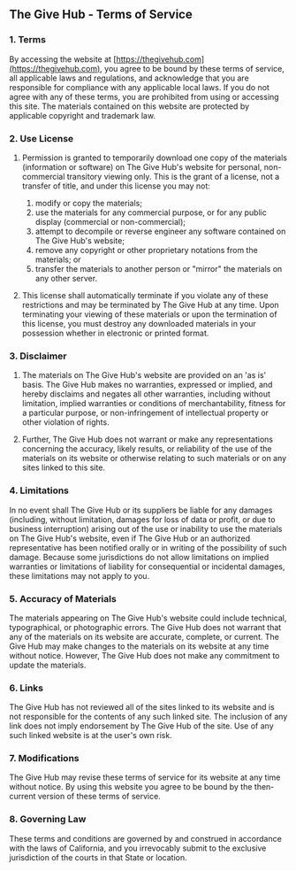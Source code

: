 ## The Give Hub - Terms of Service

### 1. Terms
By accessing the website at [https://thegivehub.com](https://thegivehub.com), you agree to be bound by these terms of service, all applicable laws and regulations, and acknowledge that you are responsible for compliance with any applicable local laws. If you do not agree with any of these terms, you are prohibited from using or accessing this site. The materials contained on this website are protected by applicable copyright and trademark law.

### 2. Use License
1. Permission is granted to temporarily download one copy of the materials (information or software) on The Give Hub's website for personal, non-commercial transitory viewing only. This is the grant of a license, not a transfer of title, and under this license you may not:
   1. modify or copy the materials;
   2. use the materials for any commercial purpose, or for any public display (commercial or non-commercial);
   3. attempt to decompile or reverse engineer any software contained on The Give Hub's website;
   4. remove any copyright or other proprietary notations from the materials; or
   5. transfer the materials to another person or "mirror" the materials on any other server.
   
2. This license shall automatically terminate if you violate any of these restrictions and may be terminated by The Give Hub at any time. Upon terminating your viewing of these materials or upon the termination of this license, you must destroy any downloaded materials in your possession whether in electronic or printed format.

### 3. Disclaimer
1. The materials on The Give Hub's website are provided on an 'as is' basis. The Give Hub makes no warranties, expressed or implied, and hereby disclaims and negates all other warranties, including without limitation, implied warranties or conditions of merchantability, fitness for a particular purpose, or non-infringement of intellectual property or other violation of rights.

2. Further, The Give Hub does not warrant or make any representations concerning the accuracy, likely results, or reliability of the use of the materials on its website or otherwise relating to such materials or on any sites linked to this site.

### 4. Limitations
In no event shall The Give Hub or its suppliers be liable for any damages (including, without limitation, damages for loss of data or profit, or due to business interruption) arising out of the use or inability to use the materials on The Give Hub's website, even if The Give Hub or an authorized representative has been notified orally or in writing of the possibility of such damage. Because some jurisdictions do not allow limitations on implied warranties or limitations of liability for consequential or incidental damages, these limitations may not apply to you.

### 5. Accuracy of Materials
The materials appearing on The Give Hub's website could include technical, typographical, or photographic errors. The Give Hub does not warrant that any of the materials on its website are accurate, complete, or current. The Give Hub may make changes to the materials on its website at any time without notice. However, The Give Hub does not make any commitment to update the materials.

### 6. Links
The Give Hub has not reviewed all of the sites linked to its website and is not responsible for the contents of any such linked site. The inclusion of any link does not imply endorsement by The Give Hub of the site. Use of any such linked website is at the user's own risk.

### 7. Modifications
The Give Hub may revise these terms of service for its website at any time without notice. By using this website you agree to be bound by the then-current version of these terms of service.

### 8. Governing Law
These terms and conditions are governed by and construed in accordance with the laws of California, and you irrevocably submit to the exclusive jurisdiction of the courts in that State or location.
